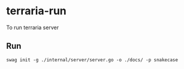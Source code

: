 # terraria-run
To run terraria server

## Run

```shell
swag init -g ./internal/server/server.go -o ./docs/ -p snakecase
```